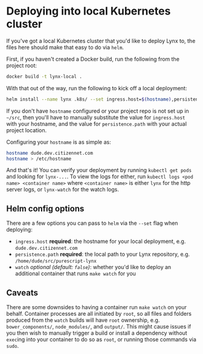 # Deploying into local Kubernetes cluster

If you've got a local Kubernetes cluster that you'd like to deploy Lynx to, the files here should make that easy to do via `helm`.

First, if you haven't created a Docker build, run the following from the project root:

```bash
docker build -t lynx-local .
```

With that out of the way, run the following to kick off a local deployment:

```bash
helm install --name lynx .k8s/ --set ingress.host=$(hostname),persistence.path=/home/$USER/src/purescript-lynx,watch=true
```

If you don't have `hostname` configured or your project repo is not set up in `~/src`, then you'll have to manually substitute the value for `ingress.host` with your hostname, and the value for `persistence.path` with your actual project location.

Configuring your `hostname` is as simple as:

```bash
hostname dude.dev.citizennet.com
hostname > /etc/hostname
```

And that's it! You can verify your deployment by running `kubectl get pods` and looking for `lynx-...`. To view the logs for either, run `kubectl logs <pod name> <container name>` where `<container name>` is either `lynx` for the http server logs, or `lynx-watch` for the watch logs.

## Helm config options

There are a few options you can pass to `helm` via the `--set` flag when deploying:

- `ingress.host` **required**: the hostname for your local deployment, e.g. `dude.dev.citizennet.com`
- `persistence.path` **required**: the local path to your Lynx repository, e.g. `/home/dude/src/purescript-lynx`
- `watch` _optional (default: `false`)_: whether you'd like to deploy an additional container that runs `make watch` for you

## Caveats

There are some downsides to having a container run `make watch` on your behalf. Container processes are all initiated by `root`, so all files and folders produced from the `watch` builds will have `root` ownership, e.g. `bower_components/`, `node_modules/`, and `output/`. This might cause issues if you then wish to manually trigger a build or install a dependency without `exec`ing into your container to do so as `root`, or running those commands via `sudo`.
